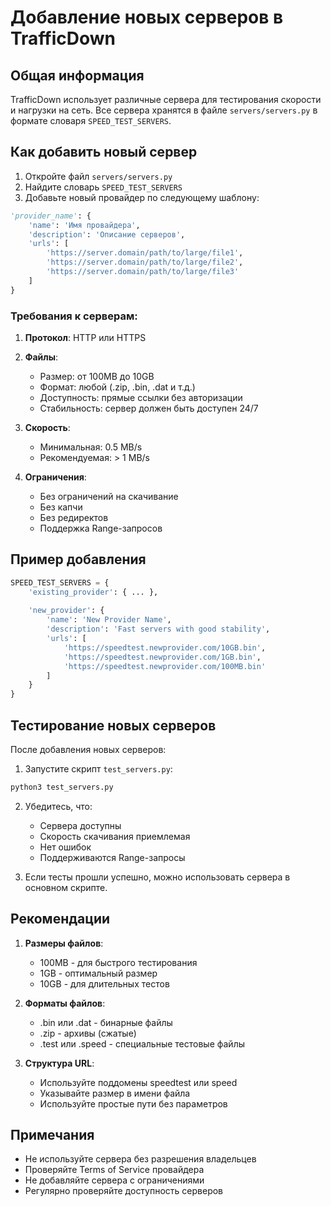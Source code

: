 # Добавление новых серверов в TrafficDown

## Общая информация

TrafficDown использует различные сервера для тестирования скорости и нагрузки на сеть. Все сервера хранятся в файле `servers/servers.py` в формате словаря `SPEED_TEST_SERVERS`.

## Как добавить новый сервер

1. Откройте файл `servers/servers.py`
2. Найдите словарь `SPEED_TEST_SERVERS`
3. Добавьте новый провайдер по следующему шаблону:

```python
'provider_name': {
    'name': 'Имя провайдера',
    'description': 'Описание серверов',
    'urls': [
        'https://server.domain/path/to/large/file1',
        'https://server.domain/path/to/large/file2',
        'https://server.domain/path/to/large/file3'
    ]
}
```

### Требования к серверам:

1. **Протокол**: HTTP или HTTPS
2. **Файлы**: 
   - Размер: от 100MB до 10GB
   - Формат: любой (.zip, .bin, .dat и т.д.)
   - Доступность: прямые ссылки без авторизации
   - Стабильность: сервер должен быть доступен 24/7

3. **Скорость**: 
   - Минимальная: 0.5 MB/s
   - Рекомендуемая: > 1 MB/s

4. **Ограничения**:
   - Без ограничений на скачивание
   - Без капчи
   - Без редиректов
   - Поддержка Range-запросов

## Пример добавления

```python
SPEED_TEST_SERVERS = {
    'existing_provider': { ... },
    
    'new_provider': {
        'name': 'New Provider Name',
        'description': 'Fast servers with good stability',
        'urls': [
            'https://speedtest.newprovider.com/10GB.bin',
            'https://speedtest.newprovider.com/1GB.bin',
            'https://speedtest.newprovider.com/100MB.bin'
        ]
    }
}
```

## Тестирование новых серверов

После добавления новых серверов:

1. Запустите скрипт `test_servers.py`:
```bash
python3 test_servers.py
```

2. Убедитесь, что:
   - Сервера доступны
   - Скорость скачивания приемлемая
   - Нет ошибок
   - Поддерживаются Range-запросы

3. Если тесты прошли успешно, можно использовать сервера в основном скрипте.

## Рекомендации

1. **Размеры файлов**:
   - 100MB - для быстрого тестирования
   - 1GB - оптимальный размер
   - 10GB - для длительных тестов

2. **Форматы файлов**:
   - .bin или .dat - бинарные файлы
   - .zip - архивы (сжатые)
   - .test или .speed - специальные тестовые файлы

3. **Структура URL**:
   - Используйте поддомены speedtest или speed
   - Указывайте размер в имени файла
   - Используйте простые пути без параметров

## Примечания

- Не используйте сервера без разрешения владельцев
- Проверяйте Terms of Service провайдера
- Не добавляйте сервера с ограничениями
- Регулярно проверяйте доступность серверов
